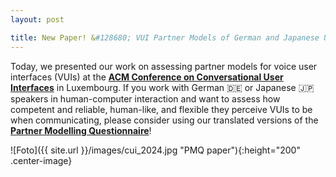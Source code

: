 ```yaml
---
layout: post

title: New Paper! &#128680; VUI Partner Models of German and Japanese Users
---
```


Today, we presented our work on assessing partner models for voice user interfaces (VUIs) at the <a href="https://cui.acm.org/2024/" target="_blank" rel="noopener"><strong>ACM Conference
on Conversational User Interfaces</strong></a> in Luxembourg. If you work with German &#127465;&#127466; or Japanese &#127471;&#127477; speakers in human-computer interaction and want to assess how competent and reliable, human-like, and flexible they perceive VUIs to be when communicating, please consider using our translated versions of the <a href="https://dl.acm.org/doi/10.1145/3640794.3665537" target="_blank" rel="noopener"><strong>Partner Modelling Questionnaire</strong></a>!  

![Foto]({{ site.url }}/images/cui_2024.jpg "PMQ paper"){:height="200" .center-image}
